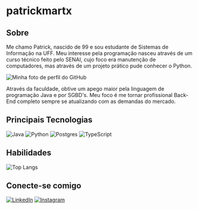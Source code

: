 # patrickmartx

## Sobre

Me chamo Patrick, nascido de 99 e sou estudante de Sistemas de Informação na UFF. Meu interesse pela programação nasceu através de um curso técnico feito pelo SENAI, cujo foco era manutenção de computadores, mas através de um projeto prático pude conhecer o Python.

![Minha foto de perfil do GitHub](https://avatars.githubusercontent.com/u/101297477?v=4)

Através da faculdade, obtive um apego maior pela linguagem de programação Java e por SGBD's. Meu foco é me tornar profissional Back-End completo sempre se atualizando com as demandas do mercado.

## Principais Tecnologias

![Java](https://img.shields.io/badge/Java-FF0000?style=for-the-badge&logo=java)
![Python](https://img.shields.io/badge/python-3670A0?style=for-the-badge&logo=python&logoColor=ffdd54)
![Postgres](https://img.shields.io/badge/postgres-%23316192.svg?style=for-the-badge&logo=postgresql&logoColor=white)
![TypeScript](https://img.shields.io/badge/TypeScript-3670A0?style=for-the-badge&logo=typescript&logoColor=white)

## Habilidades

![Top Langs](https://github-readme-stats-git-masterrstaa-rickstaa.vercel.app/api/top-langs/?username=patrickmartx&layout=compact&bg_color=2b1329&border_color=2b1329&title_color=FFF&text_color=FFF)


## Conecte-se comigo
[![LinkedIn](https://img.shields.io/badge/LinkedIn-0e76a8?style=for-the-badge&logo=linkedin)](https://www.linkedin.com/in/patrick-xavier-martins/) [![Instagram](https://img.shields.io/badge/Instagram-%23E4405F.svg?style=for-the-badge&logo=Instagram&logoColor=white)](https://www.instagram.com/patrick.xmartins/)


